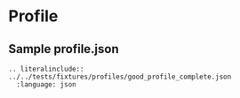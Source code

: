 # Profile

## Sample profile.json

```{eval-rst}
.. literalinclude:: ../../tests/fixtures/profiles/good_profile_complete.json
  :language: json
```
